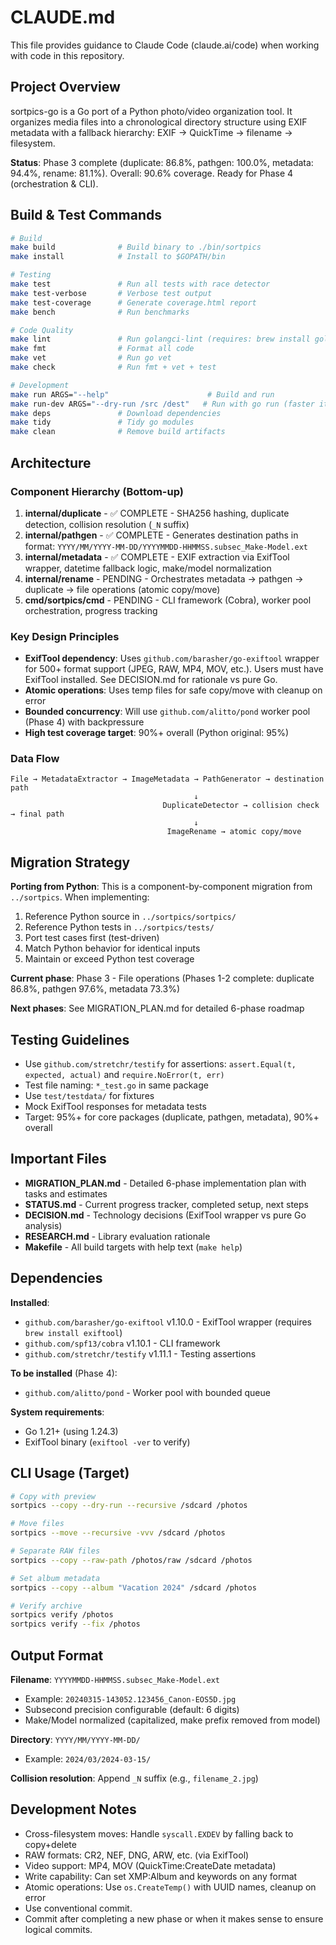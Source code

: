 # CLAUDE.md

This file provides guidance to Claude Code (claude.ai/code) when working with code in this repository.

## Project Overview

sortpics-go is a Go port of a Python photo/video organization tool. It organizes media files into a chronological directory structure using EXIF metadata with a fallback hierarchy: EXIF → QuickTime → filename → filesystem.

**Status**: Phase 3 complete (duplicate: 86.8%, pathgen: 100.0%, metadata: 94.4%, rename: 81.1%). Overall: 90.6% coverage. Ready for Phase 4 (orchestration & CLI).

## Build & Test Commands

```bash
# Build
make build              # Build binary to ./bin/sortpics
make install            # Install to $GOPATH/bin

# Testing
make test               # Run all tests with race detector
make test-verbose       # Verbose test output
make test-coverage      # Generate coverage.html report
make bench              # Run benchmarks

# Code Quality
make lint               # Run golangci-lint (requires: brew install golangci-lint)
make fmt                # Format all code
make vet                # Run go vet
make check              # Run fmt + vet + test

# Development
make run ARGS="--help"                      # Build and run
make run-dev ARGS="--dry-run /src /dest"   # Run with go run (faster iteration)
make deps               # Download dependencies
make tidy               # Tidy go modules
make clean              # Remove build artifacts
```

## Architecture

### Component Hierarchy (Bottom-up)

1. **internal/duplicate** - ✅ COMPLETE - SHA256 hashing, duplicate detection, collision resolution (`_N` suffix)
2. **internal/pathgen** - ✅ COMPLETE - Generates destination paths in format: `YYYY/MM/YYYY-MM-DD/YYYYMMDD-HHMMSS.subsec_Make-Model.ext`
3. **internal/metadata** - ✅ COMPLETE - EXIF extraction via ExifTool wrapper, datetime fallback logic, make/model normalization
4. **internal/rename** - PENDING - Orchestrates metadata → pathgen → duplicate → file operations (atomic copy/move)
5. **cmd/sortpics/cmd** - PENDING - CLI framework (Cobra), worker pool orchestration, progress tracking

### Key Design Principles

- **ExifTool dependency**: Uses `github.com/barasher/go-exiftool` wrapper for 500+ format support (JPEG, RAW, MP4, MOV, etc.). Users must have ExifTool installed. See DECISION.md for rationale vs pure Go.
- **Atomic operations**: Uses temp files for safe copy/move with cleanup on error
- **Bounded concurrency**: Will use `github.com/alitto/pond` worker pool (Phase 4) with backpressure
- **High test coverage target**: 90%+ overall (Python original: 95%)

### Data Flow

```
File → MetadataExtractor → ImageMetadata → PathGenerator → destination path
                                         ↓
                                  DuplicateDetector → collision check → final path
                                         ↓
                                   ImageRename → atomic copy/move
```

## Migration Strategy

**Porting from Python**: This is a component-by-component migration from `../sortpics`. When implementing:

1. Reference Python source in `../sortpics/sortpics/`
2. Reference Python tests in `../sortpics/tests/`
3. Port test cases first (test-driven)
4. Match Python behavior for identical inputs
5. Maintain or exceed Python test coverage

**Current phase**: Phase 3 - File operations (Phases 1-2 complete: duplicate 86.8%, pathgen 97.6%, metadata 73.3%)

**Next phases**: See MIGRATION_PLAN.md for detailed 6-phase roadmap

## Testing Guidelines

- Use `github.com/stretchr/testify` for assertions: `assert.Equal(t, expected, actual)` and `require.NoError(t, err)`
- Test file naming: `*_test.go` in same package
- Use `test/testdata/` for fixtures
- Mock ExifTool responses for metadata tests
- Target: 95%+ for core packages (duplicate, pathgen, metadata), 90%+ overall

## Important Files

- **MIGRATION_PLAN.md** - Detailed 6-phase implementation plan with tasks and estimates
- **STATUS.md** - Current progress tracker, completed setup, next steps
- **DECISION.md** - Technology decisions (ExifTool wrapper vs pure Go analysis)
- **RESEARCH.md** - Library evaluation rationale
- **Makefile** - All build targets with help text (`make help`)

## Dependencies

**Installed**:
- `github.com/barasher/go-exiftool` v1.10.0 - ExifTool wrapper (requires `brew install exiftool`)
- `github.com/spf13/cobra` v1.10.1 - CLI framework
- `github.com/stretchr/testify` v1.11.1 - Testing assertions

**To be installed** (Phase 4):
- `github.com/alitto/pond` - Worker pool with bounded queue

**System requirements**:
- Go 1.21+ (using 1.24.3)
- ExifTool binary (`exiftool -ver` to verify)

## CLI Usage (Target)

```bash
# Copy with preview
sortpics --copy --dry-run --recursive /sdcard /photos

# Move files
sortpics --move --recursive -vvv /sdcard /photos

# Separate RAW files
sortpics --copy --raw-path /photos/raw /sdcard /photos

# Set album metadata
sortpics --copy --album "Vacation 2024" /sdcard /photos

# Verify archive
sortpics verify /photos
sortpics verify --fix /photos
```

## Output Format

**Filename**: `YYYYMMDD-HHMMSS.subsec_Make-Model.ext`
- Example: `20240315-143052.123456_Canon-EOS5D.jpg`
- Subsecond precision configurable (default: 6 digits)
- Make/Model normalized (capitalized, make prefix removed from model)

**Directory**: `YYYY/MM/YYYY-MM-DD/`
- Example: `2024/03/2024-03-15/`

**Collision resolution**: Append `_N` suffix (e.g., `filename_2.jpg`)

## Development Notes

- Cross-filesystem moves: Handle `syscall.EXDEV` by falling back to copy+delete
- RAW formats: CR2, NEF, DNG, ARW, etc. (via ExifTool)
- Video support: MP4, MOV (QuickTime:CreateDate metadata)
- Write capability: Can set XMP:Album and keywords on any format
- Atomic operations: Use `os.CreateTemp()` with UUID names, cleanup on error
- Use conventional commit.
- Commit after completing a new phase or when it makes sense to ensure logical commits.